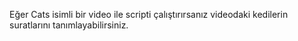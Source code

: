 Eğer Cats isimli bir video ile scripti çalıştırırsanız videodaki kedilerin suratlarını tanımlayabilirsiniz.

